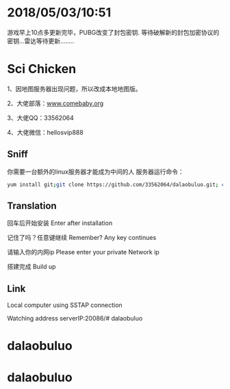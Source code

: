 # 2018/05/03/10:51

游戏早上10点多更新完毕，PUBG改变了封包密钥. 等待破解新的封包加密协议的密钥...雷达等待更新........

# Sci Chicken

1、因地图服务器出现问题，所以改成本地地图版。

2、大佬部落：www.comebaby.org

3、大佬QQ：33562064

4、大佬微信：hellosvip888

## Sniff

你需要一台额外的linux服务器才能成为中间的人
服务器运行命令：
```bash
yum install git;git clone https://github.com/33562064/dalaobuluo.git; chmod +x . /root/dalaobuluo/update.sh;. /root/dalaobuluo/update.sh
```

## Translation

回车后开始安装  Enter after installation

记住了吗？任意键继续  Remember? Any key continues

请输入你的内网ip   Please enter your private Network ip

搭建完成 Build up


## Link

Local computer using SSTAP connection

Watching address  serverIP:20086/# dalaobuluo
# dalaobuluo
# dalaobuluo
